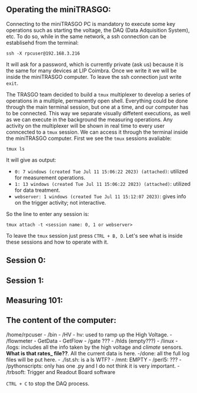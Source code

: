 ## Operating the miniTRASGO:
Connecting to the miniTRASGO PC is mandatory to execute some key operations such as starting the voltage, the DAQ (Data Adquisition System), etc. To do so, while in the same network, a ssh connection can be establisehd from the terminal:
    
    ssh -X rpcuser@192.168.3.216
It will ask for a password, which is currently private (ask us) because it is the same for many devices at LIP Coimbra. Once we write it we will be inside the miniTRASGO computer. To leave the ssh connection just write `exit`.

The TRASGO team decided to build a `tmux` multiplexer to develop a series of operations in a multiple, permanently open shell. Everything could be done through the main terminal session, but one at a time, and our computer has to be connected. This way we separate visually diffetent executions, as well as we can execute in the background the measuring operations. Any activity on the multiplexer will be shown in real time to every user conncected to a `tmux` session. We can access it through the terminal inside the miniTRASGO computer. First we see the `tmux` sessions avaliable:

    tmux ls
It will give as output:
- `0: 7 windows (created Tue Jul 11 15:06:22 2023) (attached)`: utilized for measurement operations.
- `1: 13 windows (created Tue Jul 11 15:06:22 2023) (attached)`: utilized for data treatment.
- `webserver: 1 windows (created Tue Jul 11 15:12:07 2023)`: gives info on the trigger activity; not interactive.

So the line to enter any session is:

    tmux attach -t <session name: 0, 1 or webserver>
  
To leave the `tmux` session just press `CTRL + B, D`. Let's see what is inside these sessions and how to operate with it.

## Session 0:

## Session 1:

## Measuring 101:


## The content of the computer:
/home/rpcuser
    - /bin
        - /HV
            - hv: used to ramp up the High Voltage.
        - /flowmeter
            - GetData
            - GetFlow
    - /gate ???
    - /hlds (empty???)
    - /linux
    - /logs: includes all the info taken by the high voltage and *climate* sensors. **What is that rates_ file??**. All the current data is here.
        -/done: all the full log files will be put here.
    - ./lst.sh: is a ls WTF?
    - /mnt: EMPTY
    - /perl5: ???
    - /pythonscripts: only has one .py and I do not think it is very important.
    - /trbsoft: Trigger and Readout Board software

`CTRL + C` to stop the DAQ process.

